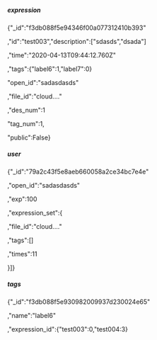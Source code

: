 ##### expression

{"_id":"f3db088f5e94346f00a077312410b393"

,"id":"test003","description":["sdasds","dsada"]

,"time":"2020-04-13T09:44:12.760Z"

,"tags":{"label6":1,"label7":0}

"open_id":"sadasdasds"

,"file_id":"cloud...."

,"des_num":1

"tag_num":1,

"public":False}

##### user

{"_id":"79a2c43f5e8aeb660058a2ce34bc7e4e"

,"open_id":"sadasdasds"

,"exp":100

,"expression_set":{

,"file_id":"cloud...."

,"tags":[]

,"times":11

}]}

##### tags

{"_id":"f3db088f5e930982009937d230024e65"

,"name":"label6"

,"expression_id":{"test003":0,"test004:3}